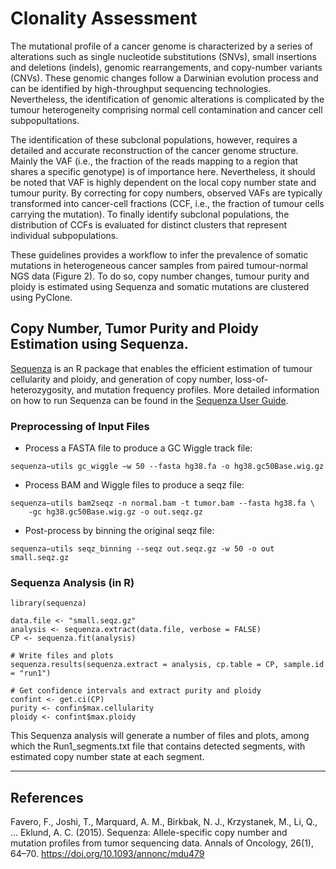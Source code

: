 # Clonality Assessment

The mutational profile of a cancer genome is characterized by a series of alterations such as single nucleotide substitutions (SNVs), small insertions and deletions (indels), genomic rearrangements, and copy-number variants (CNVs). These genomic changes follow a Darwinian evolution process and can be identified by high-throughput sequencing technologies. Nevertheless, the identification of genomic alterations is complicated by the tumour heterogeneity comprising normal cell contamination and cancer cell subpopultations.  

The identification of these subclonal populations, however, requires a detailed and accurate reconstruction of the cancer genome structure. Mainly the VAF (i.e., the fraction of the reads mapping to a region that shares a specific genotype) is of importance here. Nevertheless, it should be noted that VAF is highly dependent on the local copy number state and tumour purity. By correcting for copy numbers, observed VAFs are typically transformed into cancer-cell fractions (CCF, i.e., the fraction of tumour cells carrying the mutation). To finally identify subclonal populations, the distribution of CCFs is evaluated for distinct clusters that represent individual subpopulations.  

These guidelines provides a workflow to infer the prevalence of somatic mutations in heterogeneous cancer samples from paired tumour-normal NGS data (Figure 2). To do so, copy number changes, tumour purity and ploidy is estimated using Sequenza and somatic mutations are clustered using PyClone. 

## Copy Number, Tumor Purity and Ploidy Estimation using Sequenza. 

[Sequenza](https://cran.r-project.org/web/packages/sequenza/vignettes/sequenza.html) is an R package that enables the efficient estimation of tumour cellularity and ploidy, and generation of copy number, loss-of-heterozygosity, and mutation frequency profiles. More detailed information on how to run Sequenza can be found in the [Sequenza User Guide](https://cran.r-project.org/web/packages/sequenza/vignettes/sequenza.html).

### Preprocessing of Input Files
* Process a FASTA file to produce a GC Wiggle track file:
```
sequenza−utils gc_wiggle −w 50 --fasta hg38.fa -o hg38.gc50Base.wig.gz
```
* Process BAM and Wiggle files to produce a seqz file:
```
sequenza−utils bam2seqz -n normal.bam -t tumor.bam --fasta hg38.fa \
    -gc hg38.gc50Base.wig.gz -o out.seqz.gz
```
* Post-process by binning the original seqz file:
```
sequenza−utils seqz_binning --seqz out.seqz.gz -w 50 -o out small.seqz.gz
```

### Sequenza Analysis (in R)

```
library(sequenza)

data.file <- "small.seqz.gz"
analysis <- sequenza.extract(data.file, verbose = FALSE)
CP <- sequenza.fit(analysis)

# Write files and plots
sequenza.results(sequenza.extract = analysis, cp.table = CP, sample.id = "run1")

# Get confidence intervals and extract purity and ploidy
confint <- get.ci(CP)
purity <- confin$max.cellularity
ploidy <- confint$max.ploidy
```

This Sequenza analysis will generate a number of files and plots, among which the Run1_segments.txt file that contains detected segments, with estimated copy number state at each segment. 

---
## References
Favero, F., Joshi, T., Marquard, A. M., Birkbak, N. J., Krzystanek, M., Li, Q., … Eklund, A. C. (2015). Sequenza: Allele-specific copy number and mutation profiles from tumor sequencing data. Annals of Oncology, 26(1), 64–70. https://doi.org/10.1093/annonc/mdu479
